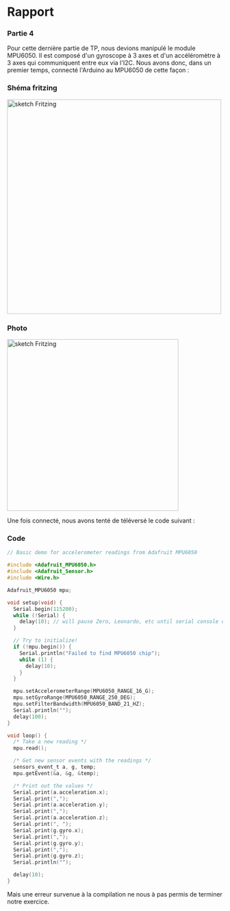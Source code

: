 # Rapport

### Partie 4

Pour cette dernière partie de TP, nous devions manipulé le module MPU6050. Il est composé d'un gyroscope à 3 axes et d'un accéléromètre à 3 axes qui communiquent entre eux via l'I2C.
Nous avons donc, dans un premier temps, connecté l'Arduino au MPU6050 de cette façon :

### Shéma fritzing
<p align="left">
  <img src="https://user-images.githubusercontent.com/56651530/69917545-8db72b00-1467-11ea-823b-1c12c36e2997.png" width=500px alt="sketch Fritzing"/>
  </p>
  
### Photo
<p align="left">
  <img src="https://user-images.githubusercontent.com/56651530/69917547-8ee85800-1467-11ea-9cd0-ac086e0759da.jpg" width=400px alt="sketch Fritzing"/>
  </p>

Une fois connecté, nous avons tenté de téléversé le code suivant :

### Code 
```C
// Basic demo for accelerometer readings from Adafruit MPU6050

#include <Adafruit_MPU6050.h>
#include <Adafruit_Sensor.h>
#include <Wire.h>

Adafruit_MPU6050 mpu;

void setup(void) {
  Serial.begin(115200);
  while (!Serial) {
    delay(10); // will pause Zero, Leonardo, etc until serial console opens
  }

  // Try to initialize!
  if (!mpu.begin()) {
    Serial.println("Failed to find MPU6050 chip");
    while (1) {
      delay(10);
    }
  }

  mpu.setAccelerometerRange(MPU6050_RANGE_16_G);
  mpu.setGyroRange(MPU6050_RANGE_250_DEG);
  mpu.setFilterBandwidth(MPU6050_BAND_21_HZ);
  Serial.println("");
  delay(100);
}

void loop() {
  /* Take a new reading */
  mpu.read();

  /* Get new sensor events with the readings */
  sensors_event_t a, g, temp;
  mpu.getEvent(&a, &g, &temp);

  /* Print out the values */
  Serial.print(a.acceleration.x);
  Serial.print(",");
  Serial.print(a.acceleration.y);
  Serial.print(",");
  Serial.print(a.acceleration.z);
  Serial.print(", ");
  Serial.print(g.gyro.x);
  Serial.print(",");
  Serial.print(g.gyro.y);
  Serial.print(",");
  Serial.print(g.gyro.z);
  Serial.println("");

  delay(10);
}
```

Mais une erreur survenue à la compilation ne nous à pas permis de terminer notre exercice.

